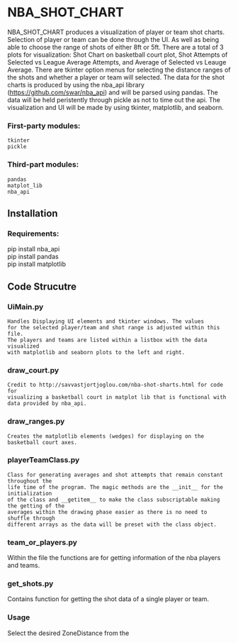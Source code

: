 # NBA_SHOT_CHART
NBA_SHOT_CHART produces a visualization of player or team 
shot charts. Selection of player or team can be done 
through the UI. As well as being able to choose the range
of shots of either 8ft or 5ft. There are a total of 3 plots for
visualization: Shot Chart on basketball court plot, 
Shot Attempts of Selected vs League Average Attempts, and 
Average of Selected vs Leauge Average. There are tkinter option
menus for selecting the distance ranges of the shots and whether a player or 
team will selected.
The data for the shot charts is produced by using the
nba_api library (https://github.com/swar/nba_api) and will
be parsed using pandas. The data will be held peristently through
pickle as not to time out the api. The visualization and UI will be 
made by using tkinter, matplotlib, and seaborn. 

### First-party modules:  
	tkinter  
	pickle  

### Third-part modules:  
	pandas  
	matplot_lib  
	nba_api  

## Installation
### Requirements:  
  pip install nba_api  
  pip install pandas  
  pip install matplotlib

## Code Strucutre
### UiMain.py  
 	Handles Displaying UI elements and tkinter windows. The values 
 	for the selected player/team and shot range is adjusted within this file.
 	The players and teams are listed within a listbox with the data visualized 
 	with matplotlib and seaborn plots to the left and right.  

### draw_court.py  
 	Credit to http://savvastjortjoglou.com/nba-shot-sharts.html for code for 
 	visualizing a basketball court in matplot lib that is functional with 
 	data provided by nba_api.  
### draw_ranges.py  
 	Creates the matplotlib elements (wedges) for displaying on the basketball court axes.  
### playerTeamClass.py  
 	Class for generating averages and shot attempts that remain constant throughout the
 	life time of the program. The magic methods are the __init__ for the initialization
 	of the class and __getitem__ to make the class subscriptable making the getting of the
 	averages within the drawing phase easier as there is no need to shuffle through
 	different arrays as the data will be preset with the class object.  
### team_or_players.py  
  Within the file the functions are for getting information of the nba players and teams.  
### get_shots.py  
  Contains function for getting the shot data of a single player or team.  


### Usage 
Select the desired ZoneDistance from the 
